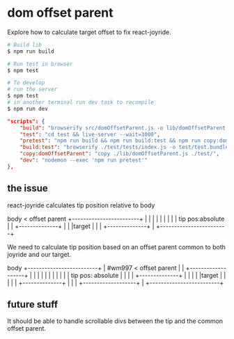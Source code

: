 # dom offset parent

Explore how to calculate target offset to fix react-joyride.

```sh
# Build lib
$ npm run build
```

```sh
# Run test in browser
$ npm test
```

```sh
# To develop
# run the server
$ npm test
# in another terminal run dev task to recompile
$ npm run dev
```

```json
"scripts": {
	"build": "browserify src/domOffsetParent.js -o lib/domOffsetParent.js",
	"test": "cd test && live-server --wait=3000",
	"pretest": "npm run build && npm run build:test && npm run copy:domOffsetParent",
	"build:test": "browserify ./test/tests/index.js -o test/test.bundle.js",
	"copy:domOffsetParent": "copy ./lib/domOffsetParent.js ./test/",
	"dev": "nodemon --exec 'npm run pretest'"
},
```

## the issue

react-joyride calculates tip position relative to body

body < offset parent
+------------------------+
| <Joyride />            |
|                        |
|                        |
|                        |
| tip pos:absolute       |
| +--------------+       |
| |target        |       |
| +--------------+       |
+------------------------+

We need to calculate tip position based on an offset parent common to both joyride and our target.

body
+-------------------------+
|  #wm997 < offset parent |
| +-------------------+   |
| | <Joyride />       |   |
| |                   |   |
| | tip pos: absolute |   |
| | +--------------+  |   |
| | |target        |  |   |
| | +--------------+  |   |
| +-------------------+   |
+-------------------------+

## future stuff

It should be able to handle scrollable divs between the tip and the common offset parent.

